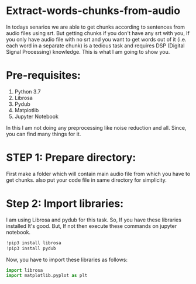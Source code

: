 # Extract-words-chunks-from-audio

In todays senarios we are able to get chunks according to sentences from audio files using srt. But getting chunks if you don't have any srt with you, If you only have audio file with no srt and you want to get words out of it (i.e. each word in a separate chunk) is a tedious task and requires DSP (Digital Signal Processing) knowledge. This is what I am going to show you. 


# Pre-requisites:
1. Python 3.7
2. Librosa
3. Pydub
4. Matplotlib
5. Jupyter Notebook

In this I am not doing any preprocessing like noise reduction and all. Since, you can find many things for it. 

# STEP 1: Prepare directory:

First make a folder which will contain main audio file from which you have to get chunks. also put your code file in same directory for simplicity. 

# Step 2: Import libraries:

I am using Librosa and pydub for this task. So, If you have these libraries installed It's good. But, If not then execute these commands on jupyter notebook. 
```python
!pip3 install librosa 
!pip3 install pydub 
```
Now, you have to import these libraries as follows:

```python
import librosa 
import matplotlib.pyplot as plt
```

